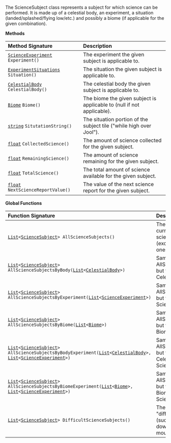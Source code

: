 The ScienceSubject class represents a subject for which science can be performed.  It is made up of a celestial body, an experiment, a situation (landed/splashed/flying low/etc.) and possibly a biome (if applicable for the given combination).

**Methods**

| Method Signature | Description |
| :--- | :--- |
| [`ScienceExperiment`](ScienceExperiment-Type) `Experiment()` | The experiment the given subject is applicable to. |
| [`ExperimentSituations`](Enumeration-Type) `Situation()` | The situation the given subject is applicable to. |
| [`CelestialBody`](CelestialBody-Type) `CelestialBody()` | The celestial body the given subject is applicable to. |
| [`Biome`](Biome-Type) `Biome()` | The biome the given subject is applicable to (null if not applicable). |
| [`string`](String-Type) `SitutationString()` | The situation portion of the subject tile ("while high over Jool"). |
| [`float`](Numeric-Type) `CollectedScience()` | The amount of science collected for the given subject. |
| [`float`](Numeric-Type) `RemainingScience()` | The amount of science remaining for the given subject. |
| [`float`](Numeric-Type) `TotalScience()` | The total amount of science available for the given subject. |
| [`float`](Numeric-Type) `NextScienceReportValue()` | The value of the next science report for the given subject. |

**Global Functions**

| Function Signature| Description |
| :--- | :--- |
| [`List`](List-Type)`<`[`ScienceSubject`](ScienceSubject-Type)`> AllScienceSubjects()` | The list of all currently available science subjects (except "difficult" ones). |
| [`List`](List-Type)`<`[`ScienceSubject`](ScienceSubject-Type)`> AllScienceSubjectsByBody(`[`List`](List-Type)`<`[`CelestialBody`](CelestialBody-Type)`>)` | Same as AllScienceSubjects, but filtered by CelestialBody. |
| [`List`](List-Type)`<`[`ScienceSubject`](ScienceSubject-Type)`> AllScienceSubjectsByExperiment(`[`List`](List-Type)`<`[`ScienceExperiment`](ScienceExperiment-Type)`>)` | Same as AllScienceSubjects, but filtered by ScienceExperiment. |
| [`List`](List-Type)`<`[`ScienceSubject`](ScienceSubject-Type)`> AllScienceSubjectsByBiome(`[`List`](List-Type)`<`[`Biome`](Biome-Type)`>)` | Same as AllScienceSubjects, but filtered by Biome. |
| [`List`](List-Type)`<`[`ScienceSubject`](ScienceSubject-Type)`> AllScienceSubjectsByBodyExperiment(`[`List`](List-Type)`<`[`CelestialBody`](CelestialBody-Type)`>, `[`List`](List-Type)`<`[`ScienceExperiment`](ScienceExperiment-Type)`>)` | Same as AllScienceSubjects, but filtered by CelestialBody and ScienceExperiment. |
| [`List`](List-Type)`<`[`ScienceSubject`](ScienceSubject-Type)`> AllScienceSubjectsByBiomeExperiment(`[`List`](List-Type)`<`[`Biome`](Biome-Type)`>, `[`List`](List-Type)`<`[`ScienceExperiment`](ScienceExperiment-Type)`>)` | Same as AllScienceSubjects, but filtered by Biome and ScienceExperiment. |
| [`List`](List-Type)`<`[`ScienceSubject`](ScienceSubject-Type)`> DifficultScienceSubjects()` | The list of all "difficult" subjects (such as "splashed down in the mountains"). |
